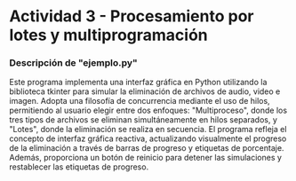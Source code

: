 # Actividad 3 - Procesamiento por lotes y multiprogramación

### Descripción de "ejemplo.py"

Este programa implementa una interfaz gráfica en Python utilizando la biblioteca tkinter para simular la eliminación de archivos de audio, video e imagen. Adopta una filosofía de concurrencia mediante el uso de hilos, permitiendo al usuario elegir entre dos enfoques: "Multiproceso", donde los tres tipos de archivos se eliminan simultáneamente en hilos separados, y "Lotes", donde la eliminación se realiza en secuencia. El programa refleja el concepto de interfaz gráfica reactiva, actualizando visualmente el progreso de la eliminación a través de barras de progreso y etiquetas de porcentaje. Además, proporciona un botón de reinicio para detener las simulaciones y restablecer las etiquetas de progreso.
